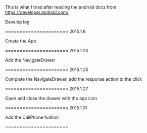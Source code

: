 This is what I tried after reading the android docs from https://developer.android.com/ 

Develop log

======================
2015.1.6

Create the App

======================
2015.1.20

Add the NavigateDrawer

======================
2015.1.25

Complete the NavigateDrawer, add the response action to the click

======================
2015.1.27

Open and close the drawer with the app icon

======================
2015.1.31

Add the CallPhone funtion

======================
